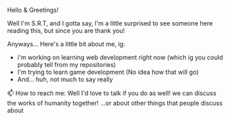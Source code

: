 Hello & Greetings!

Well I'm S.R.T, and I gotta say, I'm a little surprised to see someone here reading this, but since you are thank you!

Anyways... Here's a little bit about me, ig: 
- i'm working on learning web development right now (which ig you could probably tell from my repositories)
- I'm trying to learn game development (No idea how that will go)
- And... huh, not much to say really

📫 How to reach me:
Well I'd love to talk if you do as well! 
we can discuss the works of humanity together!
...or about other things that people discuss about
